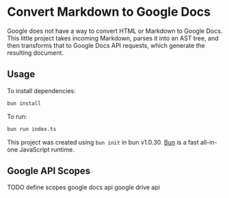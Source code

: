 # Convert Markdown to Google Docs

Google does not have a way to convert HTML or Markdown to Google Docs. This little project takes incoming Markdown, parses it into an AST tree, and then transforms that to Google Docs API requests, which generate the resulting document.

## Usage

To install dependencies:

```bash
bun install
```

To run:

```bash
bun run index.ts
```

This project was created using `bun init` in bun v1.0.30. [Bun](https://bun.sh) is a fast all-in-one JavaScript runtime.

## Google API Scopes

TODO define scopes
google docs api
google drive api
